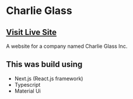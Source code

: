 # Charlie Glass

## [Visit Live Site](https://charlie-glass.vercel.app/)

A website for a company named Charlie Glass Inc.

## This was build using

- Next.js (React.js framework)
- Typescript
- Material Ui

